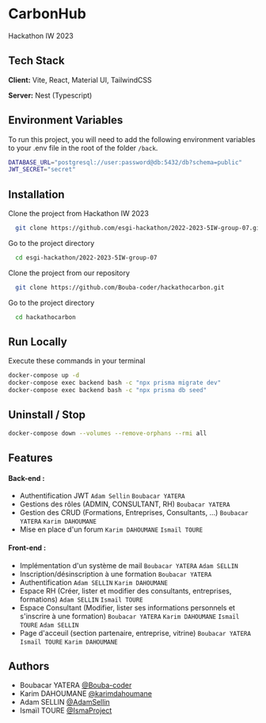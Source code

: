 
# CarbonHub

Hackathon IW 2023


## Tech Stack

**Client:** Vite, React, Material UI, TailwindCSS

**Server:** Nest (Typescript)


## Environment Variables

To run this project, you will need to add the following environment variables to your .env file in the root of the folder `/back`.

```bash
DATABASE_URL="postgresql://user:password@db:5432/db?schema=public"
JWT_SECRET="secret"
```   

## Installation

Clone the project from Hackathon IW 2023

```bash
  git clone https://github.com/esgi-hackathon/2022-2023-5IW-group-07.git
```

Go to the project directory

```bash
  cd esgi-hackathon/2022-2023-5IW-group-07
```


Clone the project from our repository 

```bash
  git clone https://github.com/Bouba-coder/hackathocarbon.git
```

Go to the project directory

```bash
  cd hackathocarbon
```

## Run Locally

Execute these commands in your terminal

```bash
docker-compose up -d
docker-compose exec backend bash -c "npx prisma migrate dev"
docker-compose exec backend bash -c "npx prisma db seed"
```


## Uninstall / Stop

```bash
docker-compose down --volumes --remove-orphans --rmi all
```

## Features
#### Back-end : 
- Authentification JWT `Adam Sellin` `Boubacar YATERA`
- Gestions des rôles (ADMIN, CONSULTANT, RH) `Boubacar YATERA`
- Gestion des CRUD (Formations, Entreprises, Consultants, ...) `Boubacar YATERA` `Karim DAHOUMANE`
- Mise en place d'un forum `Karim DAHOUMANE` `Ismaïl TOURE` 

#### Front-end :
- Implémentation d'un système de mail `Boubacar YATERA` `Adam SELLIN`
- Inscription/désinscription à une formation `Boubacar YATERA`
- Authentification `Adam SELLIN` `Karim DAHOUMANE`
- Espace RH (Créer, lister et modifier des consultants, entreprises, formations) `Adam SELLIN` `Ismaïl TOURE` 
- Espace Consultant (Modifier, lister ses informations personnels et s'inscrire à une formation) `Boubacar YATERA` `Karim DAHOUMANE` `Ismaïl TOURE` `Adam SELLIN`  
- Page d'acceuil (section partenaire, entreprise, vitrine) `Boubacar YATERA` `Ismaïl TOURE` `Karim DAHOUMANE`  

## Authors

- Boubacar YATERA [@Bouba-coder](https://github.com/Bouba-coder)
- Karim DAHOUMANE [@karimdahoumane](https://github.com/karimdahoumane)
- Adam SELLIN [@AdamSellin](https://github.com/AdamSellin)
- Ismaïl TOURE [@IsmaProject](https://github.com/IsmaProject)